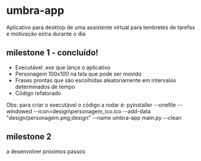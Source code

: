 # umbra-app
Aplicativo para desktop de uma assistente virtual para lembretes de tarefas e motivação extra durante o dia

## milestone 1 - concluído!
- Executável .exe que lançe o aplicativo
- Personagem 100x100 na tela que pode ser movido
- Frases prontas que são escolhidas aleatoriamente em intervalos determinados de tempo
- Código refatorado

Obs: para criar o executável o código a rodar é:
pyinstaller --onefile --windowed --icon=design\personagem_ico.ico --add-data "design/personagem.png;design" --name umbra-app main.py --clean

## milestone 2
a desenvolver próximos passos